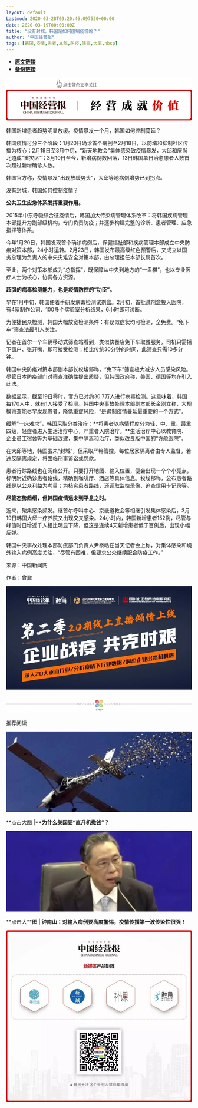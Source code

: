 ```yaml
---
layout: default
Lastmod: 2020-03-28T09:20:46.097530+00:00
date: 2020-03-19T00:00:00Z
title: "没有封城，韩国是如何控制疫情的？"
author: "中国经营报"
tags: [韩国,疫情,患者,本部,防疫,筛查,大邱,nbsp]
---
```


* [**原文链接**](https://mp.weixin.qq.com/s/xqx0a8LxRYdSJR6u_6c93Q)
* [**备份链接**](http://archive.is/jWUR2)


![](/images/post/5fdb3f87f44cf8ae08d41ad1e0b84841.jpg)

韩国新增患者趋势明显放缓。疫情暴发一个月，韩国如何控制蔓延？

韩国疫情可分三个阶段：1月20日确诊首个病例至2月18日，以防堵和抑制社区传播为核心；2月19日至3月中旬，“新天地教会”集体感染致疫情暴发，大邱和庆尚北道成“重灾区”；3月10日至今，新增病例数回落，13日韩国单日治愈患者人数首次超过新增确诊人数。

韩国官方称，疫情暴发“出现放缓势头”，大邱等地病例增势已到拐点。

没有封城，韩国如何控制疫情？

**公共卫生应急体系发挥重要作用。**

2015年中东呼吸综合征疫情后，韩国加大传染病管理体系改革：将韩国疾病管理本部提升为副部级机构，专门负责防疫；并逐步构建完整的诊断、患者管理、应急指挥等体系。

今年1月20日，韩国发现首个确诊病例后，保健福祉部和疾病管理本部成立中央防疫对策本部，24小时运转。2月23日，韩国发布最高级红色预警后，又成立以国务总理为负责人的中央灾难安全对策本部，由总理担任本部长属首次。

至此，两个对策本部成为“总指挥”，既保障从中央到地方的“一盘棋”，也以专业医疗人士为核心，协调各方资源。

**超强的病毒检测能力，也是疫情防控的“功臣”。**

早在1月中旬，韩国便着手研发病毒检测试剂盒。2月初，首批试剂盒投入医院，有4家制作公司、100多个实验室分析结果，6小时即可诊断。

为便捷民众检测，韩国大幅放宽检测条件：有疑似症状均可检测，全免费。“免下车”筛查法最引人关注。

记者在首尔一个车辆移动式筛查站看到，类似快餐店免下车取餐服务，司机只需摇下窗户、张开嘴，即可接受检测；相比传统30分钟的时间，此筛查只需10多分钟。

韩国中央防疫对策本部副本部长权埈郁称，“免下车”筛查极大减少人员感染风险。尽管日本防疫部门对筛查准确性提出质疑，但韩国政府称，美国、德国等均在引入此法。

数据显示，截至19日零时，官方已对约30.7万人进行病毒检测。这意味着，韩国每170人中，就有1人接受了检测。韩国中央事故处理本部副本部长金刚立称，大规模筛查能尽早发现患者，降低重症风险，“是遏制疫情蔓延最重要的一个方式”。

缓解“一床难求”，韩国采取分类治疗：**将患者以病情程度分为轻、中、重、最重四级，轻症者进入生活治疗中心，严重者入院治疗。**生活治疗中心以教育院、企业员工宿舍等为基础改建，集中隔离和治疗，类似改良版中国的“方舱医院”。

在大邱等地，韩国虽未“封城”，但采取严格管控。每位居家隔离者由专人监督，若违反隔离规定，将面临刑事诉讼或罚款。

患者行踪路线也在网络公开。只要打开地图、输入位置，便会出现一个个小亮点，标明附近确诊患者路线，精确到咖啡厅、酒店等具体信息。权埈郁称，公布患者路线是以公众利益为考量；为核实患者路线，还调取监控录像、追查信用卡记录等。

**尽管态势趋缓，但韩国疫情远未到平息之时。**

近来，聚集感染频发。继首尔呼叫中心、京畿道教会等相继引发集体感染后，3月19日韩国大邱一疗养院又出现交叉感染。24小时内，韩国新增患者152例，尽管与峰值时日增近千人相比明显下降，但这是连续4天新增患者低于百例后，出现小幅反弹。

韩国中央事故处理本部防疫部门负责人尹泰皓在当天记者会上称，对集体感染和境外输入病例高度关注，“尽管有困难，但要求公众继续配合防疫工作。”

来源：中国新闻网

作者：曾鼐

[![](/images/post/c2249a13ced555acfcf85a0a1f9aea19.jpg)](https://e.vhall.com/subject/view/599011308)

  

![](/images/post/43b7a57fd045be64890b8526d60a1277.jpg)

  

推荐阅读

[![](/images/post/7984a6c16cd7e75fc02d116b05705288.jpg)](http://mp.weixin.qq.com/s?__biz=MjA5NTMyOTMwMQ==&mid=2651973409&idx=2&sn=e79e40ff78d182f30190b4ea0d83053e&chksm=4f3e805b7849094d4e925229213ad061b1150394a4a02c64a22e7e8b954976102042bcd0983a&scene=21#wechat_redirect)

**点击大图 |****为什么美国要“直升机撒钱”？**  

  

[![](/images/post/b0dbb646bc4caa7ecf30fd60206205e8.jpg)](http://mp.weixin.qq.com/s?__biz=MjA5NTMyOTMwMQ==&mid=2651973437&idx=1&sn=c1cae3f7a79fd43a9b385cfc9dcd68f6&chksm=4f3e804778490951650b941544a8de9a3eff2b17d83d5dc49b160ed6dac5c27eb11fa871e67f&scene=21#wechat_redirect)

**点击大****图 | **钟南山：对输入病例要高度警惕，疫情传播第一波传染性很强！****  

  

![](/images/post/f3501c0a0df0124df45b227b216c07a4.jpg)

